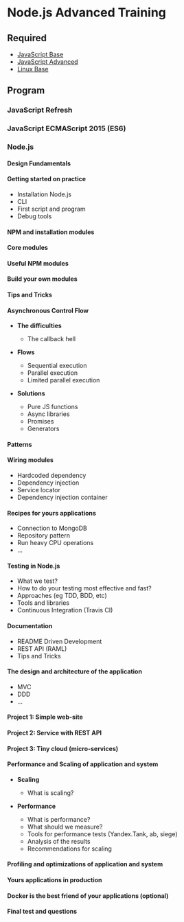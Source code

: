 # Node.js Advanced Training

## Required

 - [JavaScript Base](requirements/javascript-base.md)
 - [JavaScript Advanced](requirements/javascript-advanced.md)
 - [Linux Base](requirements/linux-base.md)

## Program

### JavaScript Refresh

### JavaScript ECMAScript 2015 (ES6)

### Node.js

#### Design Fundamentals

#### Getting started on practice

 - Installation Node.js
 - CLI
 - First script and program
 - Debug tools
 
#### NPM and installation modules

#### Core modules

#### Useful NPM modules

#### Build your own modules

#### Tips and Tricks 

#### Asynchronous Control Flow

 - **The difficulties**
   - The callback hell

 - **Flows**
   - Sequential execution
   - Parallel execution
   - Limited parallel execution

 - **Solutions**
   - Pure JS functions
   - Async libraries
   - Promises
   - Generators

#### Patterns

#### Wiring modules

 - Hardcoded dependency
 - Dependency injection
 - Service locator
 - Dependency injection container

#### Recipes for yours applications

 - Connection to MongoDB
 - Repository pattern
 - Run heavy CPU operations
 - ...

#### Testing in Node.js

 - What we test?
 - How to do your testing most effective and fast?
 - Approaches (eg TDD, BDD, etc)
 - Tools and libraries
 - Continuous Integration (Travis CI)

#### Documentation

 - README Driven Development
 - REST API (RAML)
 - Tips and Tricks

#### The design and architecture of the application

 - MVC
 - DDD
 - ...

#### Project 1: Simple web-site

#### Project 2: Service with REST API

#### Project 3: Tiny cloud (micro-services)

#### Performance and Scaling of application and system

 - **Scaling**
   - What is scaling?

 - **Performance**
   - What is performance? 
   - What should we measure?
   - Tools for performance tests (Yandex.Tank, ab, siege)
   - Analysis of the results
   - Recommendations for scaling

#### Profiling and optimizations of application and system

#### Yours applications in production

#### Docker is the best friend of your applications (optional)

#### Final test and questions
